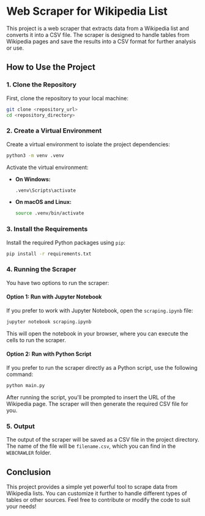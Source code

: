 # Web Scraper for Wikipedia List

This project is a web scraper that extracts data from a Wikipedia list and converts it into a CSV file. The scraper is designed to handle tables from Wikipedia pages and save the results into a CSV format for further analysis or use.

## How to Use the Project

### 1. Clone the Repository

First, clone the repository to your local machine:

```bash
git clone <repository_url>
cd <repository_directory>
```

### 2. Create a Virtual Environment

Create a virtual environment to isolate the project dependencies:

```bash
python3 -m venv .venv
```

Activate the virtual environment:

- **On Windows:**
  ```bash
  .venv\Scripts\activate
  ```
- **On macOS and Linux:**
  ```bash
  source .venv/bin/activate
  ```

### 3. Install the Requirements

Install the required Python packages using `pip`:

```bash
pip install -r requirements.txt
```

### 4. Running the Scraper

You have two options to run the scraper:

#### Option 1: Run with Jupyter Notebook

If you prefer to work with Jupyter Notebook, open the `scraping.ipynb` file:

```bash
jupyter notebook scraping.ipynb
```

This will open the notebook in your browser, where you can execute the cells to run the scraper.

#### Option 2: Run with Python Script

If you prefer to run the scraper directly as a Python script, use the following command:

```bash
python main.py
```

After running the script, you'll be prompted to insert the URL of the Wikipedia page. The scraper will then generate the required CSV file for you.

### 5. Output

The output of the scraper will be saved as a CSV file in the project directory. The name of the file will be `filename.csv`, which you can find in the `WEBCRAWLER` folder.

## Conclusion

This project provides a simple yet powerful tool to scrape data from Wikipedia lists. You can customize it further to handle different types of tables or other sources. Feel free to contribute or modify the code to suit your needs!
